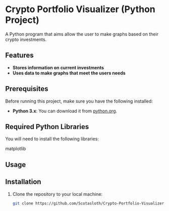 # Crypto Portfolio Visualizer (Python Project)
A Python program that aims allow the user to make graphs based on their crypto investments.
## **Features**

- **Stores information on current investments**
- **Uses data to make graphs that meet the users needs**

## **Prerequisites**

Before running this project, make sure you have the following installed:

- **Python 3.x**: You can download it from [python.org](https://www.python.org/downloads/).

## **Required Python Libraries**

You will need to install the following libraries:

matplotlib

## **Usage**

## **Installation**

1. Clone the repository to your local machine:

   ```bash
   git clone https://github.com/Scotasloth/Crypto-Portfolio-Visualizer.git

